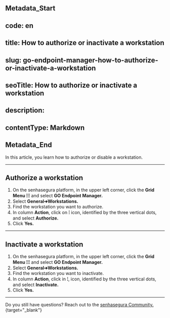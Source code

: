 ## Metadata_Start 
## code: en
## title: How to authorize or inactivate a workstation 
## slug: go-endpoint-manager-how-to-authorize-or-inactivate-a-workstation 
## seoTitle: How to authorize or inactivate a workstation 
## description:  
## contentType: Markdown 
## Metadata_End
In this article, you learn how to authorize or disable a workstation.

* * *

## Authorize a workstation

1. On the senhasegura platform,  in the upper left corner, click the **Grid Menu ⁝⁝⁝** and select **GO Endpoint Manager.**
2. Select **General➔Workstations.**
3. Find the workstation you want to authorize.
4. In column **Action**, click on **⁝** icon, identified by the three vertical dots, and select **Authorize.**
5. Click **Yes.**

* * *
## Inactivate a workstation

1. On the senhasegura platform, in the upper left corner, click the **Grid Menu ⁝⁝⁝** and select **GO Endpoint Manager.**
2. Select **General➔Workstations.**
3. Find the workstation you want to inactivate.
4. In column **Action**, click in **⁝**, icon, identified by the three vertical dots, and select **Inactivate.**
5. Click **Yes.**

* * *

Do you still have questions? Reach out to the [senhasegura Community.](https://community.senhasegura.io/){target="_blank"}